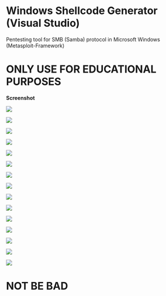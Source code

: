 # Windows Shellcode Generator (Visual Studio)

Pentesting tool for SMB (Samba) protocol in Microsoft Windows (Metasploit-Framework)

# ONLY USE FOR EDUCATIONAL PURPOSES

**Screenshot**

![](/screenshot/1.png)

![](/screenshot/2.png)

![](/screenshot/3.png)

![](/screenshot/4.png)

![](/screenshot/5.png)

![](/screenshot/6.png)

![](/screenshot/7.png)

![](/screenshot/8.png)

![](/screenshot/9.png)

![](/screenshot/10.png)

![](/screenshot/11.png)

![](/screenshot/12.png)

![](/screenshot/13.png)

![](/screenshot/14.png)

![](/screenshot/15.png)

# NOT BE BAD

